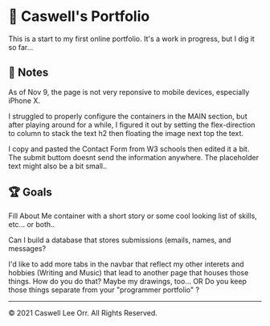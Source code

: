 # 📐 Caswell's Portfolio

This is a start to my first online portfolio. It's a work in progress, but I dig it so far...

## 📝 Notes

As of Nov 9, the page is not very reponsive to mobile devices, especially iPhone X. 

I struggled to properly configure the containers in the MAIN section, but after playing around for a while, I figured it out by setting the flex-direction to column to stack the text h2 then floating the image next top the text. 

I copy and pasted the Contact Form from W3 schools then edited it a bit. The submit buttom doesnt send the information anywhere. The placeholder text might also be a bit small..


## 🏆 Goals

Fill About Me container with a short story or some cool looking list of skills, etc... or both..

Can I build a database that stores submissions (emails, names, and messages?

I'd like to add more tabs in the navbar that reflect my other interets and hobbies (Writing and Music) that lead to another page that houses those things. How do you do that? Maybe my drawings, too...
OR
Do you keep those things separate from your "programmer portfolio" ?

---

© 2021 Caswell Lee Orr. All Rights Reserved.